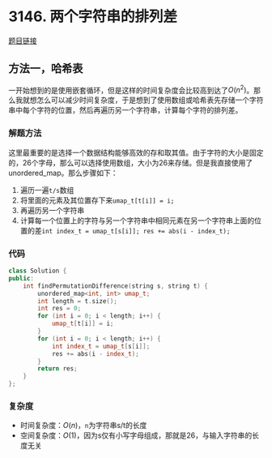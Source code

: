 # 3146. 两个字符串的排列差
[题目链接](https://leetcode.cn/problems/permutation-difference-between-two-strings/description/)

## 方法一，哈希表
一开始想到的是使用嵌套循环，但是这样的时间复杂度会比较高到达了$O(n^2)$。那么我就想怎么可以减少时间复杂度，于是想到了使用数组或哈希表先存储一个字符串中每个字符的位置，然后再遍历另一个字符串，计算每个字符的排列差。

### 解题方法
这里最重要的是选择一个数据结构能够高效的存和取其值。由于字符的大小是固定的，26个字母，那么可以选择使用数组，大小为26来存储。但是我直接使用了unordered_map。那么步骤如下：
1. 遍历一遍`t/s`数组
2. 将里面的元素及其位置存下来`umap_t[t[i]] = i;`
3. 再遍历另一个字符串
4. 计算每一个位置上的字符与另一个字符串中相同元素在另一个字符串上面的位置的差`int index_t = umap_t[s[i]]; res += abs(i - index_t);`

### 代码
````c++
class Solution {
public:
    int findPermutationDifference(string s, string t) {
        unordered_map<int, int> umap_t;
        int length = t.size();
        int res = 0;
        for (int i = 0; i < length; i++) {
            umap_t[t[i]] = i;
        }
        for (int i = 0; i < length; i++) {
            int index_t = umap_t[s[i]];
            res += abs(i - index_t);
        }
        return res;
    }
};
````

### 复杂度
+ 时间复杂度：$O(n)$，`n`为字符串s/t的长度
+ 空间复杂度：$O(1)$，因为s仅有小写字母组成，那就是26，与输入字符串的长度无关